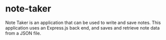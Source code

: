 # note-taker
Note Taker is an application that can be used to write and save notes. This application uses an Express.js back end, and saves and retrieve note data from a JSON file.
